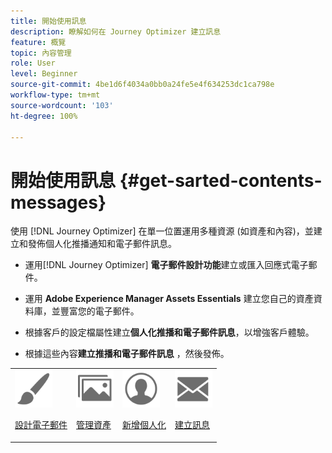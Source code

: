 ```yaml
---
title: 開始使用訊息
description: 瞭解如何在 Journey Optimizer 建立訊息
feature: 概覽
topic: 內容管理
role: User
level: Beginner
source-git-commit: 4be1d6f4034a0bb0a24fe5e4f634253dc1ca798e
workflow-type: tm+mt
source-wordcount: '103'
ht-degree: 100%

---
```


# 開始使用訊息 {#get-sarted-contents-messages}

使用 [!DNL Journey Optimizer] 在單一位置運用多種資源 (如資產和內容)，並建立和發佈個人化推播通知和電子郵件訊息。

* 運用[!DNL Journey Optimizer] **電子郵件設計功能**&#x200B;建立或匯入回應式電子郵件。

* 運用 **Adobe Experience Manager Assets Essentials** 建立您自己的資產資料庫，並豐富您的電子郵件。

* 根據客戶的設定檔屬性建立&#x200B;**個人化推播和電子郵件訊息**，以增強客戶體驗。

* 根據這些內容&#x200B;**建立推播和電子郵件訊息** ，然後發佈。

<table>
<tr>
<td><img src="assets/do-not-localize/icon_design.svg" width="60px"><p><a href="design-emails.md">設計電子郵件</a></p></td>
<td><img src="assets/do-not-localize/icon_assets.svg" width="60px"><p><a href="assets-essentials.md">管理資產</a></p></td>
<td><img src="assets/do-not-localize/icon_personalization.svg" width="60px"><p><a href="personalization/personalize.md">新增個人化</a></p></td>
<td><img src="assets/do-not-localize/icon_messages.svg" width="60px"><p><a href="create-message.md">建立訊息</a></p></td></tr>
</table>
